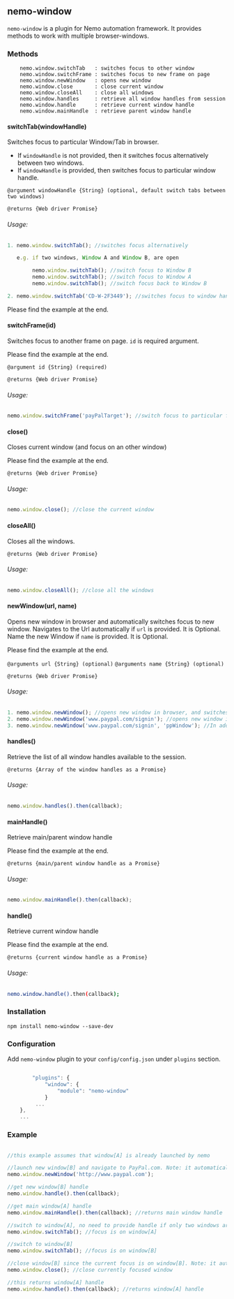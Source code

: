## nemo-window

`nemo-window` is a plugin for Nemo automation framework. It provides methods to work with multiple browser-windows.


### Methods
```
	nemo.window.switchTab	: switches focus to other window
	nemo.window.switchFrame	: switches focus to new frame on page
	nemo.window.newWindow	: opens new window
	nemo.window.close		: close current window
	nemo.window.closeAll	: close all windows
	nemo.window.handles		: retrieve all window handles from session
	nemo.window.handle		: retrieve current window handle
	nemo.window.mainHandle	: retrieve parent window handle
```




#### switchTab(windowHandle)

Switches focus to particular Window/Tab in browser.

* If `windowHandle` is not provided, then it switches focus alternatively between two windows.
* If `windowHandle` is provided, then switches focus to particular window handle.

`@argument windowHandle {String} (optional, default switch tabs between two windows)`

`@returns {Web driver Promise}`


###### Usage:
```javascript
1. nemo.window.switchTab(); //switches focus alternatively

   e.g. if two windows, Window A and Window B, are open

        nemo.window.switchTab(); //switch focus to Window B
        nemo.window.switchTab(); //switch focus to Window A
        nemo.window.switchTab(); //switch focus back to Window B

2. nemo.window.switchTab('CD-W-2F3449'); //switches focus to window handle `CD-W-2F3449`
```

Please find the example at the end.

#### switchFrame(id)

Switches focus to another frame on page. `id` is required argument.

Please find the example at the end.

`@argument id {String} (required)`

`@returns {Web driver Promise}`

###### Usage:
```javascript
nemo.window.switchFrame('payPalTarget'); //switch focus to particular frame on page
```

#### close()

Closes current window (and focus on an other window)

Please find the example at the end.

`@returns {Web driver Promise}`

###### Usage:
```javascript
nemo.window.close(); //close the current window
```
#### closeAll()

Closes all the windows.

`@returns {Web driver Promise}`

###### Usage:
```javascript
nemo.window.closeAll(); //close all the windows
```
#### newWindow(url, name)

Opens new window in browser and automatically switches focus to new window.
Navigates to the Url automatically if `url` is provided. It is Optional.
Name the new Window if `name` is provided. It is Optional.

Please find the example at the end.

`@arguments url {String} (optional)`
`@arguments name {String} (optional)`

`@returns {Web driver Promise}`

###### Usage:
```javascript
1. nemo.window.newWindow(); //opens new window in browser, and switches focus to new Window
2. nemo.window.newWindow('www.paypal.com/signin'); //opens new window in browser and automatically navigates to `www.paypal.com/signin`
3. nemo.window.newWindow('www.paypal.com/signin', 'ppWindow'); //In addition to [2], it names the new window as `ppWindow`
```

#### handles()

Retrieve the list of all window handles available to the session.

`@returns {Array of the window handles as a Promise}`

###### Usage:
```javascript
nemo.window.handles().then(callback);
```

#### mainHandle()

Retrieve main/parent window handle

Please find the example at the end.

`@returns {main/parent window handle as a Promise}`

###### Usage:
```javascript
nemo.window.mainHandle().then(callback);
```

#### handle()

Retrieve current window handle

Please find the example at the end.

`@returns {current window handle as a Promise}`

###### Usage:
```bash
nemo.window.handle().then(callback);
```






### Installation

`npm install nemo-window --save-dev`

### Configuration

Add `nemo-window` plugin to your `config/config.json` under `plugins` section.

```javascript

    	"plugins": {
		    "window": {
		        "module": "nemo-window"
		    }
		 ...
	},
	...

```

### Example
```javascript

//this example assumes that window[A] is already launched by nemo

//launch new window[B] and navigate to PayPal.com. Note: it automatically switches focus to new window[B]
nemo.window.newWindow('http://www.paypal.com');

//get new window[B] handle
nemo.window.handle().then(callback);

//get main window[A] handle
nemo.window.mainHandle().then(callback); //returns main window handle

//switch to window[A], no need to provide handle if only two windows are open. it switches alternatively
nemo.window.switchTab(); //focus is on window[A]

//switch to window[B]
nemo.window.switchTab(); //focus is on window[B]

//close window[B] since the current focus is on window[B]. Note: it automatically switches focus to window[A]
nemo.window.close(); //close currently focused window

//this returns window[A] handle
nemo.window.handle().then(callback); //returns window[A] handle

```
